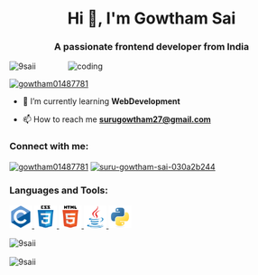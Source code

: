 <h1 align="center">Hi 👋, I'm Gowtham Sai</h1>
<h3 align="center">A passionate frontend developer from India</h3>
<img align="right" alt="coding" width="400" src="https://imgs.search.brave.com/IYvq946tRWb414aaSvXE4M2ZPDXEiffmv3QpT2MMzvQ/rs:fit:860:0:0/g:ce/aHR0cHM6Ly9jYW1v/LmdpdGh1YnVzZXJj/b250ZW50LmNvbS9j/YWUxMmZkZGQ5ZDY5/ODI5MDFkODI1ODBi/ZGYzMjFkODFmYjI5/OTE0MTA5OGNhMWMy/ZDQ4OTE4NzA4Mjdi/ZjE3LzY4NzQ3NDcw/NzMzYTJmMmY2ZDY5/NzI2ZjJlNmQ2NTY0/Njk3NTZkMmU2MzZm/NmQyZjZkNjE3ODJm/MzEzMzM2MzAyZjMw/MmEzNzUxMzM3OTc2/NTM0OTc2NWY3NDMw/Njk2ZjRhMmQ1YTJl/Njc2OTY2">

<p align="left"> <img src="https://komarev.com/ghpvc/?username=9saii&label=Profile%20views&color=0e75b6&style=flat" alt="9saii" /> </p>

<p align="left"> <a href="https://twitter.com/gowtham01487781" target="blank"><img src="https://img.shields.io/twitter/follow/gowtham01487781?logo=twitter&style=for-the-badge" alt="gowtham01487781" /></a> </p>

- 🌱 I’m currently learning **WebDevelopment**

- 📫 How to reach me **surugowtham27@gmail.com**

<h3 align="left">Connect with me:</h3>
<p align="left">
<a href="https://twitter.com/gowtham01487781" target="blank"><img align="center" src="https://raw.githubusercontent.com/rahuldkjain/github-profile-readme-generator/master/src/images/icons/Social/twitter.svg" alt="gowtham01487781" height="30" width="40" /></a>
<a href="https://linkedin.com/in/suru-gowtham-sai-030a2b244" target="blank"><img align="center" src="https://raw.githubusercontent.com/rahuldkjain/github-profile-readme-generator/master/src/images/icons/Social/linked-in-alt.svg" alt="suru-gowtham-sai-030a2b244" height="30" width="40" /></a>
</p>

<h3 align="left">Languages and Tools:</h3>
<p align="left"> <a href="https://www.cprogramming.com/" target="_blank" rel="noreferrer"> <img src="https://raw.githubusercontent.com/devicons/devicon/master/icons/c/c-original.svg" alt="c" width="40" height="40"/> </a> <a href="https://www.w3schools.com/css/" target="_blank" rel="noreferrer"> <img src="https://raw.githubusercontent.com/devicons/devicon/master/icons/css3/css3-original-wordmark.svg" alt="css3" width="40" height="40"/> </a> <a href="https://www.w3.org/html/" target="_blank" rel="noreferrer"> <img src="https://raw.githubusercontent.com/devicons/devicon/master/icons/html5/html5-original-wordmark.svg" alt="html5" width="40" height="40"/> </a> <a href="https://www.java.com" target="_blank" rel="noreferrer"> <img src="https://raw.githubusercontent.com/devicons/devicon/master/icons/java/java-original.svg" alt="java" width="40" height="40"/> </a> <a href="https://www.python.org" target="_blank" rel="noreferrer"> <img src="https://raw.githubusercontent.com/devicons/devicon/master/icons/python/python-original.svg" alt="python" width="40" height="40"/> </a> </p>

<p><img align="center" src="https://github-readme-stats.vercel.app/api/top-langs?username=9saii&show_icons=true&locale=en&layout=compact" alt="9saii" /></p>

<p><img align="center" src="https://github-readme-streak-stats.herokuapp.com/?user=9saii&" alt="9saii" /></p>
